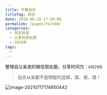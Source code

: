 ```yaml
---
title: 不要自杀
titleTag: 原创
date: 2018-06-29 17:50:08
permalink: /pages/7e7e80/
categories:
  - 闲言碎语
  - 父亲的朋友圈
  - 2018年
tags:
  - 
---
```

整理自父亲发的微信朋友圈，分享时间为：`6月29日`

> 自杀从来都不是明智的选择，慎、慎、慎！

![image-20210717174950442](http://t.eryajf.net/imgs/2021/09/ad0cacb11f27c823.jpg)